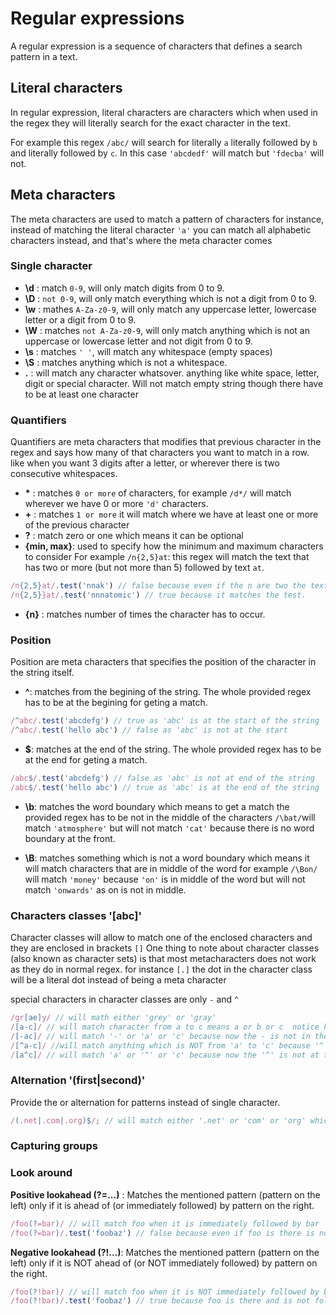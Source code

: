 # Regular expressions

A regular expression is a sequence of characters that defines a search pattern in a text.

## Literal characters

In regular expression, literal characters are characters which when used in the regex they will literally search for the exact character in the text.

For example this regex `/abc/` will search for literally `a` literally followed by `b` and literally followed by `c`. In this case `'abcdedf'` will match but `'fdecba'` will not.

## Meta characters

The meta characters are used to match a pattern of characters for instance, instead of matching the literal character `'a'` you can match all alphabetic characters instead, and that's where the meta character comes

### Single character

- **\d** : match `0-9`, will only match digits from 0 to 9.
- **\D** : `not 0-9`, will only match everything which is not a digit from 0 to 9.
- **\w** : mathes `A-Za-z0-9`, will only match any uppercase letter, lowercase letter or a digit from 0 to 9.
- **\W** : matches `not A-Za-z0-9`, will only match anything which is not an uppercase or lowercase letter and not digit from 0 to 9.
- **\s** : matches `' '`, will match any whitespace (empty spaces)
- **\S** : matches anything which is not a whitespace.
- **.** : will match any character whatsover. anything like white space, letter, digit or special character. Will not match empty string though there have to be at least one character

### Quantifiers

Quantifiers are meta characters that modifies that previous character in the regex and says how many of that characters you want to match in a row. like when you want 3 digits after a letter, or wherever there is two consecutive whitespaces.

- **\*** : matches `0 or more` of characters, for example `/d*/` will match wherever we have 0 or more `'d'` characters.
- **+** : matches `1 or more` it will match where we have at least one or more of the previous character
- **?** : match zero or one which means it can be optional
- **{min, max}**: used to specify how the minimum and maximum characters to consider
  For example `/n{2,5}at`: this regex will match the text that has two or more (but not more than 5) followed by text `at`.

```js
/n{2,5}at/.test('nnak') // false because even if the n are two the text sequence after is not "at"
/n{2,5}}at/.test('nnnatomic') // true because it matches the test.
```

- **{n}** : matches number of times the character has to occur.

### Position

Position are meta characters that specifies the position of the character in the string itself.

- **^**: matches from the begining of the string. The whole provided regex has to be at the begining for geting a match.

```js
/^abc/.test('abcdefg') // true as 'abc' is at the start of the string
/^abc/.test('hello abc') // false as 'abc' is not at the start
```

- **$**: matches at the end of the string. The whole provided regex has to be at the end for geting a match.

```js
/abc$/.test('abcdefg') // false as 'abc' is not at end of the string
/abc$/.test('hello abc') // true as 'abc' is at the end of the string
```

- **\b**: matches the word boundary which means to get a match the provided regex has to be not in the middle of the characters
  `/\bat/`will match `'atmosphere'` but will not match `'cat'` because there is no word boundary at the front.

- **\B**: matches something which is not a word boundary which means it will match characters that are in middle of the word
  for example `/\Bon/` will match `'money'` because `'on'` is in middle of the word but will not match `'onwards'` as on is not in middle.

### Characters classes '[abc]'

Character classes will allow to match one of the enclosed characters and they are enclosed in brackets `[]`
One thing to note about character classes (also known as character sets) is that most metacharacters does not work as they do in normal regex.
for instance `[.]` the dot in the character class will be a literal dot instead of being a meta character

special characters in character classes are only `-` and `^`

```js
/gr[ae]y/ // will math either 'grey' or 'gray'
/[a-c]/ // will match character from a to c means a or b or c  notice how - is being a special character
/[-ac]/ // will match '-' or 'a' or 'c' because now the - is not in the middle it will not be special
/[^a-c]/ //will match anything which is NOT from 'a' to 'c' because '^' is at the front it will be a special character
/[a^c]/ // will match 'a' or '^' or 'c' because now the '^' is not at the front it will be treated as the literal character
```

### Alternation '(first|second)'

Provide the or alternation for patterns instead of single character.

```js
/(.net|.com|.org)$/; // will match either '.net' or 'com' or 'org' which is at the end of the string.
```

### Capturing groups

### Look around

**Positive lookahead (?=...)** : Matches the mentioned pattern (pattern on the left) only if it is ahead of (or immediately followed) by pattern on the right.

```js
/foo(?=bar)/ // will match foo when it is immediately followed by bar
/foo(?=bar)/.test('foobaz') // false because even if foo is there is not followed by bar
```

**Negative lookahead (?!...)**: Matches the mentioned pattern (pattern on the left) only if it is NOT ahead of (or NOT immediately followed) by pattern on the right.

```js
/foo(?!bar)/ // will match foo when it is NOT immediately followed by bar
/foo(?!bar)/.test('foobaz') // true because foo is there and is not followed by bar
```
